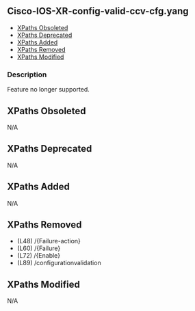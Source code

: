 ## Cisco-IOS-XR-config-valid-ccv-cfg.yang

- [XPaths Obsoleted](#xpaths-obsoleted)
- [XPaths Deprecated](#xpaths-deprecated)
- [XPaths Added](#xpaths-added)
- [XPaths Removed](#xpaths-removed)
- [XPaths Modified](#xpaths-modified)

### Description

Feature no longer supported.

## XPaths Obsoleted

N/A

## XPaths Deprecated

N/A

## XPaths Added

N/A

## XPaths Removed

- (L48)	/{Failure-action}
- (L60)	/{Failure}
- (L72)	/{Enable}
- (L89)	/configurationvalidation

## XPaths Modified

N/A


